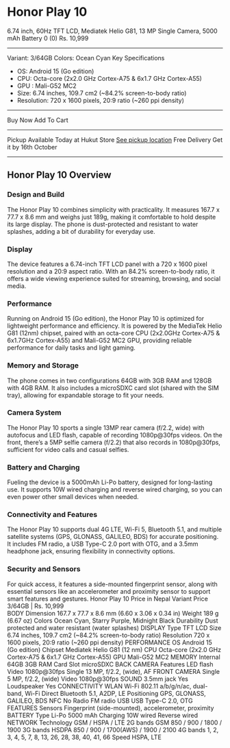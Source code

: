# Honor Play 10
6.74 inch, 60Hz TFT LCD, Mediatek Helio G81, 13 MP Single Camera, 5000 mAh Battery
0 (0)
Rs. 10,999
* * *
Variant: 
3/64GB
Colors: Ocean Cyan
Key Specifications
  * OS: Android 15 (Go edition)
  * CPU: Octa-core (2x2.0 GHz Cortex-A75 & 6x1.7 GHz Cortex-A55)
  * GPU : Mali-G52 MC2
  * Size: 6.74 inches, 109.7 cm2 (~84.2% screen-to-body ratio)
  * Resolution: 720 x 1600 pixels, 20:9 ratio (~260 ppi density)


* * *
Buy Now
Add To Cart
* * *
Pickup
Available Today at Hukut Store
[See pickup location](https://hukut.com/store-location)
Free Delivery
Get it by 16th October
* * *
## Honor Play 10 Overview
### Design and Build
The Honor Play 10 combines simplicity with practicality. It measures 167.7 x 77.7 x 8.6 mm and weighs just 189g, making it comfortable to hold despite its large display. The phone is dust-protected and resistant to water splashes, adding a bit of durability for everyday use.
### Display
The device features a 6.74-inch TFT LCD panel with a 720 x 1600 pixel resolution and a 20:9 aspect ratio. With an 84.2% screen-to-body ratio, it offers a wide viewing experience suited for streaming, browsing, and social media.
### Performance
Running on Android 15 (Go edition), the Honor Play 10 is optimized for lightweight performance and efficiency. It is powered by the MediaTek Helio G81 (12nm) chipset, paired with an octa-core CPU (2x2.0GHz Cortex-A75 & 6x1.7GHz Cortex-A55) and Mali-G52 MC2 GPU, providing reliable performance for daily tasks and light gaming.
### Memory and Storage
The phone comes in two configurations 64GB with 3GB RAM and 128GB with 4GB RAM. It also includes a microSDXC card slot (shared with the SIM tray), allowing for expandable storage to fit your needs.
### Camera System
The Honor Play 10 sports a single 13MP rear camera (f/2.2, wide) with autofocus and LED flash, capable of recording 1080p@30fps videos. On the front, there’s a 5MP selfie camera (f/2.2) that also records in 1080p@30fps, sufficient for video calls and casual selfies.
### Battery and Charging
Fueling the device is a 5000mAh Li-Po battery, designed for long-lasting use. It supports 10W wired charging and reverse wired charging, so you can even power other small devices when needed.
### Connectivity and Features
The Honor Play 10 supports dual 4G LTE, Wi-Fi 5, Bluetooth 5.1, and multiple satellite systems (GPS, GLONASS, GALILEO, BDS) for accurate positioning. It includes FM radio, a USB Type-C 2.0 port with OTG, and a 3.5mm headphone jack, ensuring flexibility in connectivity options.
### Security and Sensors
For quick access, it features a side-mounted fingerprint sensor, along with essential sensors like an accelerometer and proximity sensor to support smart features and gestures.
Honor Play 10 Price in Nepal
Variant
Price
3/64GB | Rs. 10,999  
BODY
Dimension
167.7 x 77.7 x 8.6 mm (6.60 x 3.06 x 0.34 in)
Weight
189 g (6.67 oz)
Colors
Ocean Cyan, Starry Purple, Midnight Black
Durability
Dust protected and water resistant (water splashes)
DISPLAY
Type
TFT LCD
Size
6.74 inches, 109.7 cm2 (~84.2% screen-to-body ratio)
Resolution
720 x 1600 pixels, 20:9 ratio (~260 ppi density)
PERFORMANCE
OS
Android 15 (Go edition)
Chipset
Mediatek Helio G81 (12 nm)
CPU
Octa-core (2x2.0 GHz Cortex-A75 & 6x1.7 GHz Cortex-A55)
GPU 
Mali-G52 MC2
MEMORY
Internal
64GB 3GB RAM
Card Slot
microSDXC
BACK CAMERA
Features
LED flash
Video
1080p@30fps
Single
13 MP, f/2.2, (wide), AF
FRONT CAMERA
Single
5 MP, f/2.2, (wide)
Video
1080p@30fps
SOUND
3.5mm jack 
Yes
Loudspeaker
Yes
CONNECTIVITY
WLAN
Wi-Fi 802.11 a/b/g/n/ac, dual-band, Wi-Fi Direct
Bluetooth
5.1, A2DP, LE 
Positioning
GPS, GLONASS, GALILEO, BDS
NFC
No
Radio
FM radio
USB
USB Type-C 2.0, OTG
FEATURES
Sensors
Fingerprint (side-mounted), accelerometer, proximity
BATTERY
Type
Li-Po 5000 mAh
Charging
10W wired Reverse wired
NETWORK
Technology
GSM / HSPA / LTE
2G bands
GSM 850 / 900 / 1800 / 1900
3G bands
HSDPA 850 / 900 / 1700(AWS) / 1900 / 2100
4G bands
1, 2, 3, 4, 5, 7, 8, 13, 26, 28, 38, 40, 41, 66
Speed
HSPA, LTE
